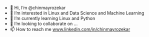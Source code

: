 - 👋 Hi, I’m @chinmayrozekar
- 👀 I’m interested in Linux and Data Science and Machine Learning
- 🌱 I’m currently learning Linux and Python
- 💞️ I’m looking to collaborate on ...
- 📫 How to reach me www.linkedin.com/in/chinmayrozekar

<!---
chinmayrozekar/chinmayrozekar is a ✨ special ✨ repository because its `README.md` (this file) appears on your GitHub profile.
You can click the Preview link to take a look at your changes.
--->

